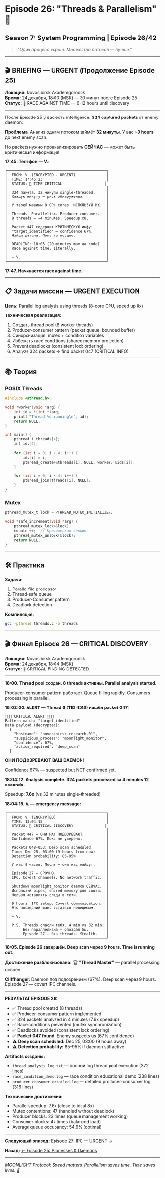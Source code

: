 # Episode 26: "Threads & Parallelism" 🧵
## Season 7: System Programming | Episode 26/42

> *"Один процесс хорош. Множество потоков — лучше."*

---

## 🎬 BRIEFING — URGENT (Продолжение Episode 25)

**Локация:** Novosibirsk Akademgorodok  
**Время:** 24 декабря, 18:00 (MSK) — 30 минут после Episode 25  
**Статус:** 🔴 RACE AGAINST TIME — 6-12 hours until discovery

---

После Episode 25 у вас есть intelligence: **324 captured packets** от enemy daemon.

**Проблема:** Анализ одним потоком займёт **32 минуты**. У вас **~9 hours** до next enemy scan.

Но packets нужно проанализировать **СЕЙЧАС** — может быть критическая информация.

**17:45. Телефон — V.:**

```
┌─────────────────────────────────────────────┐
│  FROM: V. (ENCRYPTED - URGENT)              │
│  TIME: 17:45:23                             │
│  STATUS: 🔴 TIME CRITICAL                   │
│                                             │
│  324 пакета. 32 минуты single-threaded.     │
│  Каждую минуту — риск обнаружения.          │
│                                             │
│  У твоей машины 8 CPU cores. ИСПОЛЬЗУЙ ИХ.  │
│                                             │
│  Threads. Parallelism. Producer-consumer.   │
│  8 threads = ~4 minutes. Speedup x8.        │
│                                             │
│  Packet 047 содержит КРИТИЧЕСКУЮ инфу:      │
│  "target_identified" — confidence 67%.      │
│  Найди детали. Пока не поздно.              │
│                                             │
│  DEADLINE: 18:05 (20 minutes max на code)   │
│  Race against time. Literally.              │
│                                             │
│  — V.                                       │
└─────────────────────────────────────────────┘
```

**17:47. Начинается race against time.**

---

## 📋 Задачи миссии — URGENT EXECUTION

**Цель:** Parallel log analysis using threads (8-core CPU, speed up 8x)

**Техническая реализация:**
1. Создать thread pool (8 worker threads)
2. Producer-consumer pattern (packet queue, bounded buffer)
3. Синхронизация: mutex + condition variables
4. Избежать race conditions (shared memory protection)
5. Prevent deadlocks (consistent lock ordering)
6. Analyze 324 packets → find packet 047 (CRITICAL INFO)

---

## 📚 Теория

### POSIX Threads

```c
#include <pthread.h>

void *worker(void *arg) {
    int id = *(int *)arg;
    printf("Thread %d running\n", id);
    return NULL;
}

int main() {
    pthread_t threads[4];
    int ids[4];
    
    for (int i = 0; i < 4; i++) {
        ids[i] = i;
        pthread_create(&threads[i], NULL, worker, &ids[i]);
    }
    
    for (int i = 0; i < 4; i++) {
        pthread_join(threads[i], NULL);
    }
}
```

### Mutex

```c
pthread_mutex_t lock = PTHREAD_MUTEX_INITIALIZER;

void *safe_increment(void *arg) {
    pthread_mutex_lock(&lock);
    counter++;  // Критическая секция
    pthread_mutex_unlock(&lock);
    return NULL;
}
```

---

## 🛠 Практика

**Задачи:**
1. Parallel file processor
2. Thread-safe queue
3. Producer-Consumer pattern
4. Deadlock detection

**Компиляция:**
```bash
gcc -pthread threads.c -o threads
```

---

## 🎬 Финал Episode 26 — CRITICAL DISCOVERY

**Локация:** Novosibirsk Akademgorodok  
**Время:** 24 декабря, 18:04 (MSK)  
**Статус:** 🚨 CRITICAL FINDING DETECTED

---

**18:00. Thread pool создан. 8 threads активны. Parallel analysis started.**

Producer-consumer pattern работает. Queue filling rapidly. Consumers processing in parallel.

**18:02:00. ALERT — Thread 6 (TID 4518) нашёл packet 047:**

```
🚨🚨🚨 CRITICAL ALERT 🚨🚨🚨
Pattern match: "target_identified"
Data payload (decrypted): 
  {
    "hostname": "novosibirsk-research-01",
    "suspicious_process": "moonlight_monitor",
    "confidence": 67%,
    "action_required": "deep_scan"
  }
```

**ОНИ ПОДОЗРЕВАЮТ ВАШ DAEMON!**

Confidence 67% — suspected but NOT confirmed yet.

**18:04:12. Analysis complete. 324 packets processed за 4 minutes 12 seconds.**

Speedup: **7.6x** (vs 32 minutes single-threaded)

**18:04:15. V. — emergency message:**

```
┌─────────────────────────────────────────────┐
│  FROM: V. (ENCRYPTED)                       │
│  TIME: 18:04:15                             │
│  STATUS: 🚨 CRITICAL DISCOVERY              │
│                                             │
│  Packet 047 — ОНИ НАС ПОДОЗРЕВАЮТ.          │
│  Confidence 67%. Пока не уверены.           │
│                                             │
│  Packets 048-053: Deep scan scheduled       │
│  Time: Dec 25, 03:00 (9 hours from now)     │
│  Detection probability: 85-95%              │
│                                             │
│  У нас 9 часов. После — они нас найдут.     │
│                                             │
│  Episode 27 — СРОЧНО.                       │
│  IPC. Covert channels. No network traffic.  │
│                                             │
│  Shutdown moonlight_monitor daemon СЕЙЧАС.  │
│  Используй pipes, shared memory для связи.  │
│  Нельзя оставлять следы в сети.             │
│                                             │
│  9 hours. IPC setup. Covert communication.  │
│  Это последний шанс остаться невидимым.     │
│                                             │
│  — V.                                       │
│                                             │
│  P.S. Threads спасли тебя. 4 min vs 32 min. │
│       Без параллелизма — опоздал бы.        │
│       Episode 27 — без threads. Stealth.    │
└─────────────────────────────────────────────┘
```

**18:05. Episode 26 завершён. Deep scan через 9 hours. Time is running out.**

**Достижение разблокировано:** 🏆 **"Thread Master"** — parallel processing освоен

**Cliffhanger:** Daemon под подозрением (67%). Deep scan через 9 hours. Episode 27 — covert IPC channels.

---

**РЕЗУЛЬТАТ EPISODE 26:**
- ✅ Thread pool created (8 threads)
- ✅ Producer-consumer pattern implemented
- ✅ 324 packets analyzed in 4 minutes (7.6x speedup)
- ✅ Race conditions prevented (mutex synchronization)
- ✅ Deadlocks avoided (consistent lock ordering)
- ✅ **Packet 047 found:** Enemy suspects us (67% confidence)
- ⚠️ **Deep scan scheduled:** Dec 25, 03:00 (9 hours away)
- ⚠️ **Detection probability:** 85-95% if daemon still active

**Artifacts созданы:**
- `thread_analysis_log.txt` — полный log thread pool execution (372 lines)
- `race_condition_demo.log` — race condition educational demo (238 lines)
- `producer_consumer_detailed.log` — detailed producer-consumer log (316 lines)

**Технические достижения:**
- Parallel speedup: 7.6x (close to ideal 8x)
- Mutex contentions: 47 (handled without deadlock)
- Producer blocks: 23 times (queue management working)
- Consumer blocks: 47 times (balanced load)
- Average queue occupancy: 54.6% (optimal)

---

**Следующий эпизод:** [Episode 27: IPC — URGENT →](../episode-27-ipc/)

**Назад:** [← Episode 25: Processes & Daemons](../episode-25-processes-daemons/)

---

*MOONLIGHT Protocol: Speed matters. Parallelism saves time. Time saves lives. 🧵*
